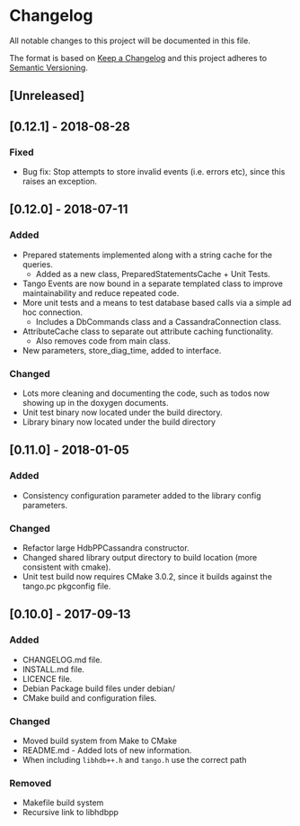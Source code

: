 # Changelog

All notable changes to this project will be documented in this file.

The format is based on [Keep a Changelog](http://keepachangelog.com/en/1.0.0/)
and this project adheres to [Semantic Versioning](http://semver.org/spec/v2.0.0.html).

## [Unreleased]

## [0.12.1] - 2018-08-28

### Fixed

* Bug fix: Stop attempts to store invalid events (i.e. errors etc), since this raises an exception.

## [0.12.0] - 2018-07-11

### Added

* Prepared statements implemented along with a string cache for the queries.
  * Added as a new class, PreparedStatementsCache + Unit Tests.
* Tango Events are now bound in a separate templated class to improve maintainability and reduce repeated code.
* More unit tests and a means to test database based calls via a simple ad hoc connection.
  * Includes a DbCommands class and a CassandraConnection class.
* AttributeCache class to separate out attribute caching functionality.
  * Also removes code from main class.
* New parameters, store_diag_time, added to interface.

### Changed

* Lots more cleaning and documenting the code, such as todos now showing up in the doxygen documents.
* Unit test binary now located under the build directory.
* Library binary now located under the build directory

## [0.11.0] - 2018-01-05

### Added 

* Consistency configuration parameter added to the library config parameters.

### Changed

* Refactor large HdbPPCassandra constructor.
* Changed shared library output directory to build location (more consistent with cmake).
* Unit test build now requires CMake 3.0.2, since it builds against the tango.pc pkgconfig file.

## [0.10.0] - 2017-09-13

### Added

* CHANGELOG.md file.
* INSTALL.md file.
* LICENCE file.
* Debian Package build files under debian/
* CMake build and configuration files.

### Changed

* Moved build system from Make to CMake
* README.md - Added lots of new information.
* When including `libhdb++.h` and `tango.h` use the correct path

### Removed

* Makefile build system
* Recursive link to libhdbpp
